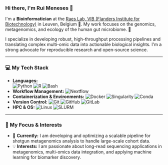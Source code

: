 ### Hi there, I'm Rui Meneses 👋

I'm a **Bioinformatician** at the [Raes Lab, VIB (Flanders Institute for Biotechnology)](https://raeslab.sites.vib.be/en) in Leuven, Belgium 📍. My work focuses on the genomics, metagenomics, and ecology of the human gut microbiome. 🦠

I specialize in developing robust, high-throughput processing pipelines and translating complex multi-omic data into actionable biological insights. I'm a strong advocate for reproducible research and open-source science.

---

### 💻 My Tech Stack

* **Languages:**<br>
    ![Python](https://img.shields.io/badge/Python-3776AB?style=for-the-badge&logo=python&logoColor=white)
    ![R](https://img.shields.io/badge/R-276DC3?style=for-the-badge&logo=r&logoColor=white)
    ![Bash](https://img.shields.io/badge/Bash-4EAA25?style=for-the-badge&logo=gnubash&logoColor=white)
* **Workflow Management:**
    ![Nextflow](https.img.shields.io/badge/Nextflow-23B7D4?style=for-the-badge&logo=nextflow&logoColor=white)
* **Containerization & Environments:**
    ![Docker](https://img.shields.io/badge/Docker-2496ED?style=for-the-badge&logo=docker&logoColor=white)
    ![Singularity](https://img.shields.io/badge/Singularity-89D32A?style=for-the-badge&logo=singularity&logoColor=white)
    ![Conda](https://img.shields.io/badge/Conda-44A833?style=for-the-badge&logo=conda-forge&logoColor=white)
* **Version Control:**
    ![Git](https://img.shields.io/badge/Git-F05032?style=for-the-badge&logo=git&logoColor=white)
    ![GitHub](https://img.shields.io/badge/GitHub-181717?style=for-the-badge&logo=github&logoColor=white)
    ![GitLab](https://img.shields.io/badge/GitLab-FC6D26?style=for-the-badge&logo=gitlab&logoColor=white)
* **HPC & OS:**
    ![Linux](https://img.shields.io/badge/Linux-FCC624?style=for-the-badge&logo=linux&logoColor=black)
    ![SLURM](https://img.shields.io/badge/SLURM-2275B5?style=for-the-badge&logo=linux&logoColor=white)

---

### 🌱 My Focus & Interests

* 🔬 **Currently:** I am developing and optimizing a scalable pipeline for shotgun metagenomics analysis to handle large-scale cohort data.
* 💡 **Interests:** I am passionate about long-read sequencing applications in metagenomics, multi-omics data integration, and applying machine learning for biomarker discovery.
